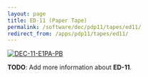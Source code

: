 ```yaml
---
layout: page
title: ED-11 (Paper Tape)
permalink: /software/dec/pdp11/tapes/ed11/
redirect_from: /apps/pdp11/tapes/ed11/
---
```


[![DEC-11-E1PA-PB](DEC-11-E1PA-PB.jpg)](DEC-11-E1PA-PB.json)

**TODO**: Add more information about **ED-11**.
